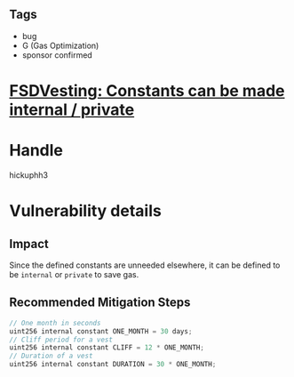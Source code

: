 ## Tags

- bug
- G (Gas Optimization)
- sponsor confirmed

# [FSDVesting: Constants can be made internal / private](https://github.com/code-423n4/2021-11-fairside-findings/issues/29) 

# Handle

hickuphh3


# Vulnerability details

## Impact

Since the defined constants are unneeded elsewhere, it can be defined to be `internal` or `private` to save gas.

## Recommended Mitigation Steps

```jsx
// One month in seconds
uint256 internal constant ONE_MONTH = 30 days;
// Cliff period for a vest
uint256 internal constant CLIFF = 12 * ONE_MONTH;
// Duration of a vest
uint256 internal constant DURATION = 30 * ONE_MONTH;
```


